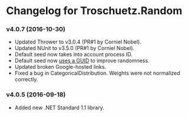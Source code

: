 # Changelog for Troschuetz.Random #

### v4.0.7 (2016-10-30) ###

* Updated Thrower to v3.0.4 (PR#1 by Corniel Nobel).
* Updated NUnit to v3.5.0 (PR#1 by Corniel Nobel).
* Default seed now takes into account process ID.
* Default seed now [uses a GUID](http://stackoverflow.com/a/18267477/1880086) to improve randomness.
* Updated broken Google-hosted links.
* Fixed a bug in CategoricalDistribution. Weights were not normalized correctly.

### v4.0.5 (2016-09-18) ###

* Added new .NET Standard 1.1 library.
